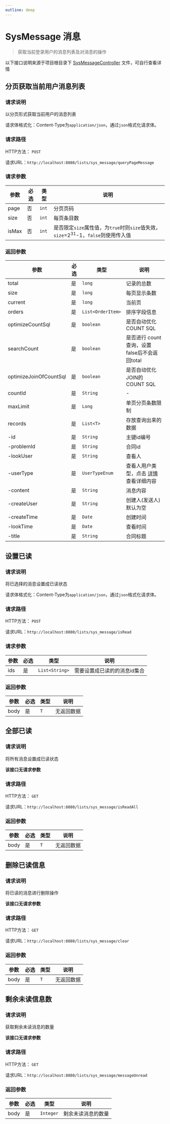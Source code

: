 ```yaml
---
outline: deep
---
```


# SysMessage 消息

> 获取当前登录用户的消息列表及对消息的操作

以下接口说明来源于项目根目录下 [SysMessageController](https://github.com/elonehoo/benewy-template/blob/main/project/web/src/main/java/com/beneway/web/controller/system/SysMessageController.java) 文件，可自行查看详情


## 分页获取当前用户消息列表

### 请求说明

以分页形式获取当前用户的消息列表

请求体格式化：Content-Type为`application/json`，通过`json`格式化请求体。

### 请求路径

HTTP方法： `POST`

请求URL：`http://localhost:8080/lists/sys_message/queryPageMessage`

### 请求参数

| 参数 | 必选 | 类型 | 说明 |
|---|---|---|---|
| page | 否 | `int` | 分页页码 |
| size | 否 | `int` | 每页条目数 |
| isMax | 否 | `int` | 是否限定`size`属性值，为`true`时则`size`值失效，`size`=2<sup>31</sup>-1，`false`则使用传入值 |

### 返回参数

| 参数 | 必选 | 类型 | 说明 |
|---|---|---|---|
| total | 是 | `long` | 记录的总数 |
| size | 是 | `long` | 每页显示条数 |
| current | 是 | `long` | 当前页 |
| orders | 是 | `List<OrderItem>` | 排序字段信息 |
| optimizeCountSql | 是 | `boolean` | 是否自动优化 COUNT SQL |
| searchCount | 是 | `boolean` | 是否进行 count 查询，设置false后不会返回total |
| optimizeJoinOfCountSql | 是 | `boolean` | 是否自动优化JOIN的 COUNT SQL |
| countId | 是 | `String` | - |
| maxLimit | 是 | `Long` | 单页分页条数限制 |
| records | 是 | `List<T>` | 存放查询出来的数据 |
| -id | 是 | `String` | 主键id编号 |
| -problemId | 是 | `String` | 合同id |
| -lookUser | 是 | `String` | 查看人 |
| -userType | 是 | `UserTypeEnum` | 查看人用户类型，点击 [详情](https://github.com/elonehoo/benewy-template/blob/main/project/basic/src/main/java/com/beneway/basic/enums/UserTypeEnum.java#L27) 查看详细内容 |
| -content | 是 | `String` | 消息内容 |
| -createUser | 是 | `String` | 创建人(发送人) 默认为空 |
| -createTime | 是 | `Date` | 创建时间 |
| -lookTime | 是 | `Date` | 查看时间 |
| -title | 是 | `String` | 合同标题 |

## 设置已读

### 请求说明

将已选择的消息设置成已读状态

请求体格式化：Content-Type为`application/json`，通过`json`格式化请求体。

### 请求路径

HTTP方法： `POST`

请求URL：`http://localhost:8080/lists/sys_message/isRead`

### 请求参数

| 参数 | 必选 | 类型 | 说明 |
|---|---|---|---|
| ids | 是 | `List<String>` | 需要设置成已读的的消息id集合 |

### 返回参数

| 参数 | 必选 | 类型 | 说明 |
|---|---|---|---|
| body | 是 | `T` | 无返回数据 |

## 全部已读

### 请求说明

将所有消息设置成已读状态

**该接口无请求参数**

### 请求路径

HTTP方法： `GET`

请求URL：`http://localhost:8080/lists/sys_message/isReadAll`

### 返回参数

| 参数 | 必选 | 类型 | 说明 |
|---|---|---|---|
| body | 是 | `T` | 无返回数据 |

## 删除已读信息

### 请求说明

将已读的消息进行删除操作

**该接口无请求参数**

### 请求路径

HTTP方法： `GET`

请求URL：`http://localhost:8080/lists/sys_message/clear`

### 返回参数

| 参数 | 必选 | 类型 | 说明 |
|---|---|---|---|
| body | 是 | `T` | 无返回数据 |

## 剩余未读信息数

### 请求说明

获取剩余未读消息的数量

**该接口无请求参数**

### 请求路径

HTTP方法： `GET`

请求URL：`http://localhost:8080/lists/sys_message/messageUnread`

### 返回参数

| 参数 | 必选 | 类型 | 说明 |
|---|---|---|---|
| body | 是 | `Integer` | 剩余未读消息的数量 |
